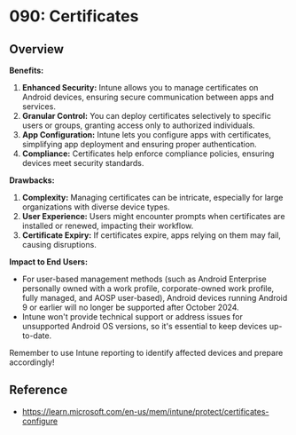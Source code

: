# 090: Certificates

## Overview

**Benefits:**
1. **Enhanced Security:** Intune allows you to manage certificates on Android devices, ensuring secure communication between apps and services.
2. **Granular Control:** You can deploy certificates selectively to specific users or groups, granting access only to authorized individuals.
3. **App Configuration:** Intune lets you configure apps with certificates, simplifying app deployment and ensuring proper authentication.
4. **Compliance:** Certificates help enforce compliance policies, ensuring devices meet security standards.

**Drawbacks:**
1. **Complexity:** Managing certificates can be intricate, especially for large organizations with diverse device types.
2. **User Experience:** Users might encounter prompts when certificates are installed or renewed, impacting their workflow.
3. **Certificate Expiry:** If certificates expire, apps relying on them may fail, causing disruptions.

**Impact to End Users:**
- For user-based management methods (such as Android Enterprise personally owned with a work profile, corporate-owned work profile, fully managed, and AOSP user-based), Android devices running Android 9 or earlier will no longer be supported after October 2024.
- Intune won't provide technical support or address issues for unsupported Android OS versions, so it's essential to keep devices up-to-date.

Remember to use Intune reporting to identify affected devices and prepare accordingly! 


## Reference

* https://learn.microsoft.com/en-us/mem/intune/protect/certificates-configure

